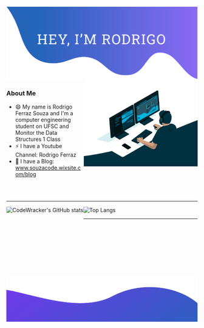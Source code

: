 ![alt text](./top.png)
<img align="right" alt="GIF" src="https://github.com/CodeWracker/CodeWracker/blob/master/code.gif?raw=true" width="300" height="auto" />

### About Me

- 😄 My name is Rodrigo Ferraz Souza and I'm a computer engineering student on UFSC and Monitor the Data Structures 1 Class
- ⚡ I have a Youtube Channel: Rodrigo Ferraz
- 💬 I have a Blog: www.souzacode.wixsite.com/blog

</br></br>




------


<img  height="180" align="left" src="https://github-readme-stats.vercel.app/api?username=CodeWracker" alt="CodeWracker's GitHub stats"/>
<img  height="180" src="https://github-readme-stats.vercel.app/api/top-langs/?username=CodeWracker&layout=compact" alt="Top Langs"/>



------






![alt text](./bottom.png)
